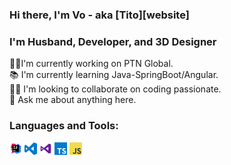 ### Hi there, I'm Vo - aka [Tito][website]

### I'm Husband, Developer, and 3D Designer
:ok_man:I'm currently working on PTN Global.<br>
:books: I'm currently learning Java-SpringBoot/Angular.<br>
:raising_hand_man: I'm looking to collaborate on coding passionate.<br>
:memo: Ask me about anything here.

### Languages and Tools:
<p><code><a target="_blank" rel="noopener noreferrer" href="#"><img height="20" src="/imgs/intellij-idea.png" style="max-width:100%;"></a></code>
<code><a target="_blank" rel="noopener noreferrer" href="#"><img height="20" src="/imgs/visual-studio-code.png" style="max-width:100%;"></a></code>
<code><a target="_blank" rel="noopener noreferrer" href="#"><img height="20" src="/imgs/visual-studio.png" style="max-width:100%;"></a></code>
<code><a target="_blank" rel="noopener noreferrer" href="#"><img height="20" src="/imgs/typescript.png" style="max-width:100%;"></a></code>
<code><a target="_blank" rel="noopener noreferrer" href="#"><img height="20" src="/imgs/javascript.png" style="max-width:100%;"></a></code>
